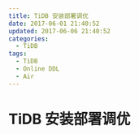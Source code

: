 ```yaml
---
title: TiDB 安装部署调优
date: 2017-06-01 21:40:52
updated: 2017-06-06 21:40:52
categories:
  - TiDB
tags:
  - TiDB
  - Online DDL
  - Air
---
```

# TiDB 安装部署调优